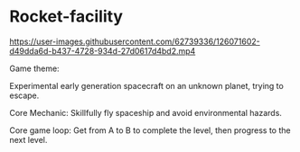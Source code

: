# Rocket-facility

https://user-images.githubusercontent.com/62739336/126071602-d49dda6d-b437-4728-934d-27d0617d4bd2.mp4


Game theme:

Experimental early generation spacecraft on an unknown planet, trying to escape.

Core Mechanic: 
Skillfully fly spaceship and avoid environmental hazards.


Core game loop: 
Get from A to B to complete the level, then progress to the next level.





